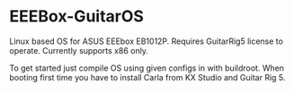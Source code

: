 # EEEBox-GuitarOS
Linux based OS for ASUS EEEbox EB1012P.
Requires GuitarRig5 license to operate. Currently supports x86 only.

To get started just compile OS using given configs in with buildroot.
When booting first time you have to install Carla from KX Studio and Guitar Rig 5.
 
